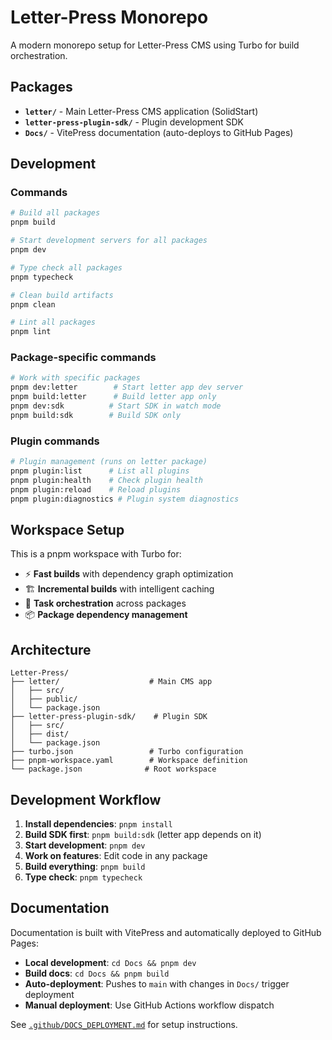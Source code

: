 # Letter-Press Monorepo

A modern monorepo setup for Letter-Press CMS using Turbo for build orchestration.

## Packages

- **`letter/`** - Main Letter-Press CMS application (SolidStart)
- **`letter-press-plugin-sdk/`** - Plugin development SDK
- **`Docs/`** - VitePress documentation (auto-deploys to GitHub Pages)

## Development

### Commands

```bash
# Build all packages
pnpm build

# Start development servers for all packages
pnpm dev

# Type check all packages
pnpm typecheck

# Clean build artifacts
pnpm clean

# Lint all packages
pnpm lint
```

### Package-specific commands

```bash
# Work with specific packages
pnpm dev:letter        # Start letter app dev server
pnpm build:letter      # Build letter app only
pnpm dev:sdk          # Start SDK in watch mode
pnpm build:sdk        # Build SDK only
```

### Plugin commands

```bash
# Plugin management (runs on letter package)
pnpm plugin:list      # List all plugins
pnpm plugin:health    # Check plugin health
pnpm plugin:reload    # Reload plugins
pnpm plugin:diagnostics # Plugin system diagnostics
```

## Workspace Setup

This is a pnpm workspace with Turbo for:
- ⚡ **Fast builds** with dependency graph optimization
- 🏗️ **Incremental builds** with intelligent caching
- 🔄 **Task orchestration** across packages
- 📦 **Package dependency management**

## Architecture

```
Letter-Press/
├── letter/                    # Main CMS app
│   ├── src/
│   ├── public/
│   └── package.json
├── letter-press-plugin-sdk/    # Plugin SDK
│   ├── src/
│   ├── dist/
│   └── package.json
├── turbo.json                 # Turbo configuration
├── pnpm-workspace.yaml        # Workspace definition
└── package.json              # Root workspace
```

## Development Workflow

1. **Install dependencies**: `pnpm install`
2. **Build SDK first**: `pnpm build:sdk` (letter app depends on it)
3. **Start development**: `pnpm dev`
4. **Work on features**: Edit code in any package
5. **Build everything**: `pnpm build`
6. **Type check**: `pnpm typecheck`

## Documentation

Documentation is built with VitePress and automatically deployed to GitHub Pages:

- **Local development**: `cd Docs && pnpm dev`
- **Build docs**: `cd Docs && pnpm build`
- **Auto-deployment**: Pushes to `main` with changes in `Docs/` trigger deployment
- **Manual deployment**: Use GitHub Actions workflow dispatch

See [`.github/DOCS_DEPLOYMENT.md`](.github/DOCS_DEPLOYMENT.md) for setup instructions.